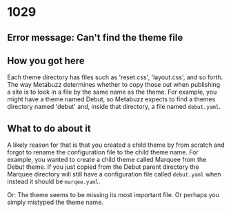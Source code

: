 # 1029

## Error message: Can't find the theme file

## How you got here

Each theme directory has files such as 'reset.css', 'layout.css', and so forth.
The way Metabuzz determines whether to copy those out when publishing a site
is to look in a file by the same name as the theme. For example, you 
might have a theme named Debut, so Metabuzz expects to find a themes
directory named 'debut' and, inside that directory, a file named
`debut.yaml`.

## What to do about it

A likely reason for that is that you created a child theme by from scratch and
forgot to rename the configuration file to the child theme name. For example,
you wanted to create a child theme called Marquee from the Debut theme. If you 
just copied from the Debut parent directory the Marquee directory will still
have a configuration file called `debut.yaml` when instead it should be
`marqee.yaml`.

Or: The theme seems to be missing its most important file. Or perhaps you simply mistyped the theme name.

